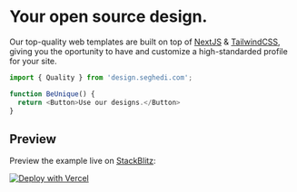# Your open source design.

Our top-quality web templates are built on top of [NextJS](https://nextjs.org/) & [TailwindCSS](https://tailwindcss.com), giving you the oportunity to have and customize a high-standarded profile for your site.

```js
import { Quality } from 'design.seghedi.com';

function BeUnique() {
  return <Button>Use our designs.</Button>
}
```

## Preview

Preview the example live on [StackBlitz](http://stackblitz.com/):

[![Deploy with Vercel](https://vercel.com/button)](https://vercel.com/new/git/external?repository-url=https://github.com/Seghedi-Industries/design/demo1)
